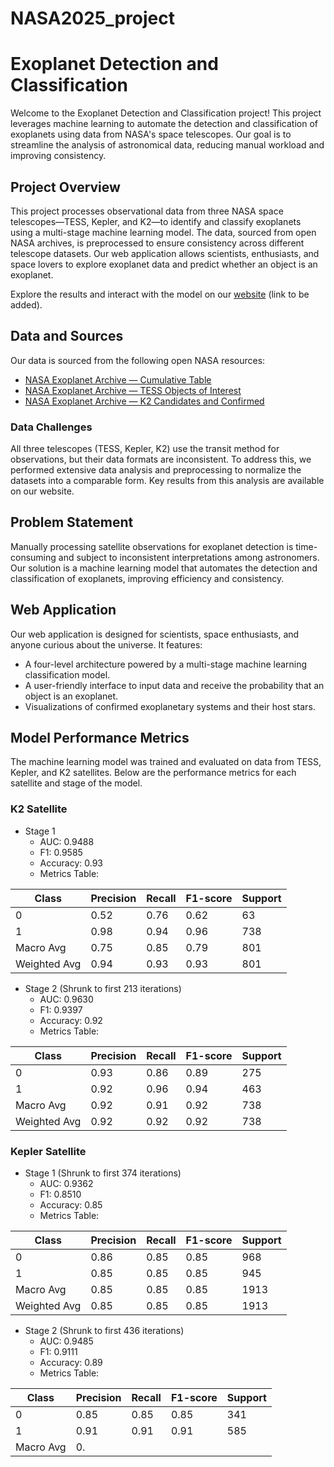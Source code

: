 # NASA2025_project

# Exoplanet Detection and Classification

Welcome to the Exoplanet Detection and Classification project! This project leverages machine learning to automate the detection and classification of exoplanets using data from NASA's space telescopes. Our goal is to streamline the analysis of astronomical data, reducing manual workload and improving consistency.

## Project Overview

This project processes observational data from three NASA space telescopes—TESS, Kepler, and K2—to identify and classify exoplanets using a multi-stage machine learning model. The data, sourced from open NASA archives, is preprocessed to ensure consistency across different telescope datasets. Our web application allows scientists, enthusiasts, and space lovers to explore exoplanet data and predict whether an object is an exoplanet.

Explore the results and interact with the model on our [website](#) (link to be added).

## Data and Sources

Our data is sourced from the following open NASA resources:
- [NASA Exoplanet Archive — Cumulative Table](https://exoplanetarchive.ipac.caltech.edu/)
- [NASA Exoplanet Archive — TESS Objects of Interest](https://exoplanetarchive.ipac.caltech.edu/)
- [NASA Exoplanet Archive — K2 Candidates and Confirmed](https://exoplanetarchive.ipac.caltech.edu/)

### Data Challenges
All three telescopes (TESS, Kepler, K2) use the transit method for observations, but their data formats are inconsistent. To address this, we performed extensive data analysis and preprocessing to normalize the datasets into a comparable form. Key results from this analysis are available on our website.

## Problem Statement

Manually processing satellite observations for exoplanet detection is time-consuming and subject to inconsistent interpretations among astronomers. Our solution is a machine learning model that automates the detection and classification of exoplanets, improving efficiency and consistency.

## Web Application

Our web application is designed for scientists, space enthusiasts, and anyone curious about the universe. It features:
- A four-level architecture powered by a multi-stage machine learning classification model.
- A user-friendly interface to input data and receive the probability that an object is an exoplanet.
- Visualizations of confirmed exoplanetary systems and their host stars.

## Model Performance Metrics

The machine learning model was trained and evaluated on data from TESS, Kepler, and K2 satellites. Below are the performance metrics for each satellite and stage of the model.

### K2 Satellite
- Stage 1
  - AUC: 0.9488
  - F1: 0.9585
  - Accuracy: 0.93
  - Metrics Table:

| Class | Precision | Recall | F1-score | Support |
|-------|-----------|--------|----------|---------|
| 0     | 0.52      | 0.76   | 0.62     | 63      |
| 1     | 0.98      | 0.94   | 0.96     | 738     |
| Macro Avg | 0.75 | 0.85 | 0.79 | 801 |
| Weighted Avg | 0.94 | 0.93 | 0.93 | 801 |

- Stage 2 (Shrunk to first 213 iterations)
  - AUC: 0.9630
  - F1: 0.9397
  - Accuracy: 0.92
  - Metrics Table:

| Class | Precision | Recall | F1-score | Support |
|-------|-----------|--------|----------|---------|
| 0     | 0.93      | 0.86   | 0.89     | 275     |
| 1     | 0.92      | 0.96   | 0.94     | 463     |
| Macro Avg | 0.92 | 0.91 | 0.92 | 738 |
| Weighted Avg | 0.92 | 0.92 | 0.92 | 738 |

### Kepler Satellite
- Stage 1 (Shrunk to first 374 iterations)
  - AUC: 0.9362
  - F1: 0.8510
  - Accuracy: 0.85
  - Metrics Table:

| Class | Precision | Recall | F1-score | Support |
|-------|-----------|--------|----------|---------|
| 0     | 0.86      | 0.85   | 0.85     | 968     |
| 1     | 0.85      | 0.85   | 0.85     | 945     |
| Macro Avg | 0.85 | 0.85 | 0.85 | 1913 |
| Weighted Avg | 0.85 | 0.85 | 0.85 | 1913 |

- Stage 2 (Shrunk to first 436 iterations)
  - AUC: 0.9485
  - F1: 0.9111
  - Accuracy: 0.89
  - Metrics Table:

| Class | Precision | Recall | F1-score | Support |
|-------|-----------|--------|----------|---------|
| 0     | 0.85      | 0.85   | 0.85     | 341     |
| 1     | 0.91      | 0.91   | 0.91     | 585     |
| Macro Avg | 0.
